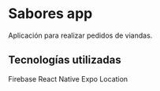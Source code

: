 # Sabores app

Aplicación para realizar pedidos de viandas. 

## Tecnologías utilizadas 
Firebase 
React Native
Expo Location
